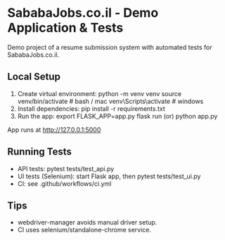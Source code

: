 # SababaJobs.co.il - Demo Application & Tests

Demo project of a resume submission system with automated tests for SababaJobs.co.il.

## Local Setup
1. Create virtual environment:
   python -m venv venv
   source venv/bin/activate  # bash / mac
   venv\Scripts\activate     # windows
2. Install dependencies:
   pip install -r requirements.txt
3. Run the app:
   export FLASK_APP=app.py
   flask run
   (or) python app.py

App runs at http://127.0.0.1:5000

## Running Tests
- API tests: pytest tests/test_api.py
- UI tests (Selenium): start Flask app, then pytest tests/test_ui.py
- CI: see .github/workflows/ci.yml

## Tips
- webdriver-manager avoids manual driver setup.
- CI uses selenium/standalone-chrome service.
